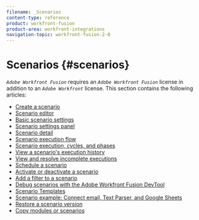 ```yaml
---
filename: _Scenarios
content-type: reference
product: workfront-fusion
product-area: workfront-integrations
navigation-topic: workfront-fusion-2-0
---
```




# Scenarios {#scenarios}


*`Adobe Workfront Fusion`* requires an *`Adobe Workfront Fusion`* license in addition to an *`Adobe Workfront`* license.
This section contains the following articles:



* [Create a scenario](create-a-scenario.md) 
* [Scenario editor](scenario-editor.md) 
* [Basic scenario settings](basic-scenario-settings.md) 
* [Scenario settings panel](scenario-settings-panel.md) 
* [Scenario detail](scenario-detail.md) 
* [Scenario execution flow](scenario-execution-flow.md) 
* [Scenario execution, cycles, and phases](scenario-execution-cycles-phases.md) 
* [View a scenario's execution history](view-scenario-execution-history.md) 
* [View and resolve incomplete executions](view-and-resolve-incomplete-executions.md) 
* [Schedule a scenario](schedule-a-scenario.md) 
* [Activate or deactivate a scenario](activate-or-inactivate-scenario.md) 
* [Add a filter to a scenario](add-a-filter-to-a-scenario.md) 
* [Debug scenarios with the Adobe Workfront Fusion DevTool](debug-scenarios-with-dev-tool.md) 
* [Scenario Templates](_fusion-templates.md) 
* [Scenario example: Connect email, Text Parser, and Google Sheets](example-connect-email-text-parser-gsheets.md) 
* [Restore a scenario version](restore-a-scenario-version.md) 
* [Copy modules or scenarios](copy-modules-or-scenarios.md) 


